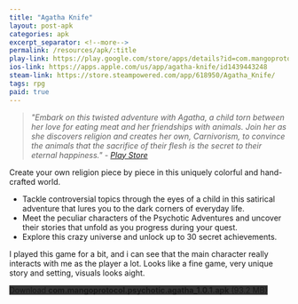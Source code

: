 ```yaml
---
title: "Agatha Knife"
layout: post-apk
categories: apk
excerpt_separator: <!--more-->
permalink: /resources/apk/:title
play-link: https://play.google.com/store/apps/details?id=com.mangoprotocol.psychotic.agatha
ios-link: https://apps.apple.com/us/app/agatha-knife/id1439443248
steam-link: https://store.steampowered.com/app/618950/Agatha_Knife/
tags: rpg
paid: true
---
```


> _"Embark on this twisted adventure with Agatha, a child torn between her love for eating meat and her friendships with animals. Join her as she discovers religion and creates her own, Carnivorism, to convince the animals that the sacrifice of their flesh is the secret to their eternal happiness." - <a href="https://play.google.com/store/apps/details?id=com.mangoprotocol.psychotic.agatha" target="_blank">Play Store</a>_

Create your own religion piece by piece in this uniquely colorful and hand-crafted world. 

- Tackle controversial topics through the eyes of a child in this satirical adventure that lures you to the dark corners of everyday life. 
- Meet the peculiar characters of the Psychotic Adventures and uncover their stories that unfold as you progress during your quest.
- Explore this crazy universe and unlock up to 30 secret achievements.

I played this game for a bit, and i can see that the main character really interacts with me as the player a lot. Looks like a fine game, very unique story and setting, visuals looks aight.

<div class="text-center">
    <a class="btn btn-dark btn-block w-100" onclick='apk("com.mangoprotocol.psychotic.agatha_1.0.1.apk")' style="text-decoration: none; background-color: #333;"> Download <b>com.mangoprotocol.psychotic.agatha_1.0.1.apk</b> (93.2 MB)</a>
</div>
